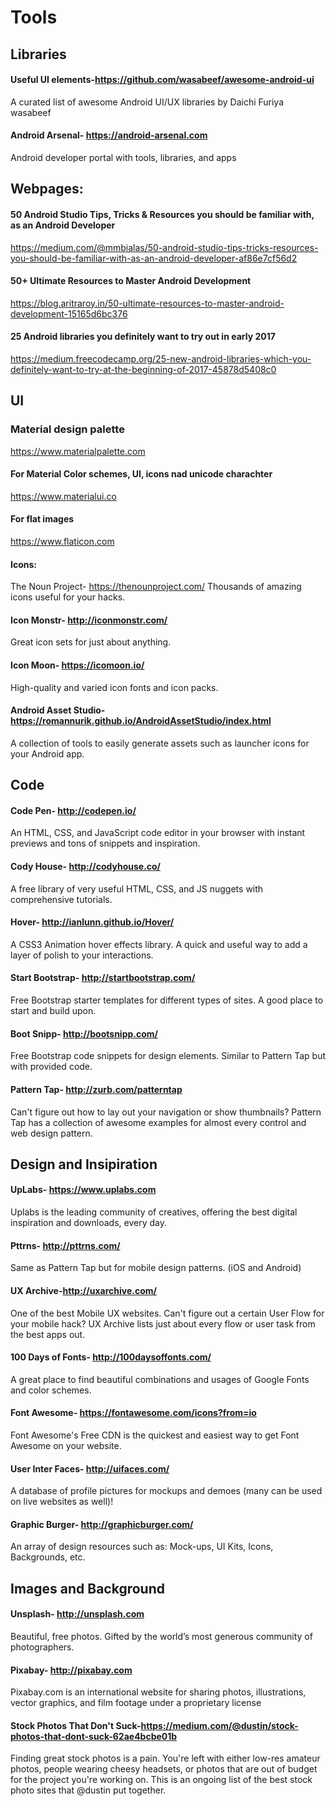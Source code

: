 # Tools

## Libraries 

#### Useful UI elements-https://github.com/wasabeef/awesome-android-ui
A curated list of awesome Android UI/UX libraries by Daichi Furiya wasabeef

#### Android Arsenal- https://android-arsenal.com
Android developer portal with tools, libraries, and apps



## Webpages:

#### 50 Android Studio Tips, Tricks & Resources you should be familiar with, as an Android Developer
https://medium.com/@mmbialas/50-android-studio-tips-tricks-resources-you-should-be-familiar-with-as-an-android-developer-af86e7cf56d2

#### 50+ Ultimate Resources to Master Android Development
https://blog.aritraroy.in/50-ultimate-resources-to-master-android-development-15165d6bc376

#### 25 Android libraries you definitely want to try out in early 2017
https://medium.freecodecamp.org/25-new-android-libraries-which-you-definitely-want-to-try-at-the-beginning-of-2017-45878d5408c0


## UI

### Material design palette
https://www.materialpalette.com

#### For Material Color schemes, UI, icons nad unicode charachter
https://www.materialui.co

#### For flat images
https://www.flaticon.com

#### Icons:
The Noun Project- https://thenounproject.com/
Thousands of amazing icons useful for your hacks.

#### Icon Monstr- http://iconmonstr.com/
Great icon sets for just about anything.

#### Icon Moon- https://icomoon.io/
High-quality and varied icon fonts and icon packs.

#### Android Asset Studio- https://romannurik.github.io/AndroidAssetStudio/index.html
A collection of tools to easily generate assets such as launcher icons for your Android app.

## Code

#### Code Pen- http://codepen.io/
An HTML, CSS, and JavaScript code editor in your browser with instant previews and tons of snippets and inspiration.

#### Cody House- http://codyhouse.co/
A free library of very useful HTML, CSS, and JS nuggets with comprehensive tutorials.

#### Hover- http://ianlunn.github.io/Hover/
A CSS3 Animation hover effects library. A quick and useful way to add a layer of polish to your interactions.

#### Start Bootstrap- http://startbootstrap.com/
Free Bootstrap starter templates for different types of sites. A good place to start and build upon.

#### Boot Snipp- http://bootsnipp.com/
Free Bootstrap code snippets for design elements. Similar to Pattern Tap but with provided code.

#### Pattern Tap- http://zurb.com/patterntap
Can't figure out how to lay out your navigation or show thumbnails? Pattern Tap has a collection of awesome examples for almost every control and web design pattern.


## Design and Insipiration

#### UpLabs- https://www.uplabs.com
Uplabs is the leading community of creatives, offering the best digital inspiration and downloads, every day.

#### Pttrns- http://pttrns.com/
Same as Pattern Tap but for mobile design patterns. (iOS and Android)

#### UX Archive-http://uxarchive.com/
One of the best Mobile UX websites. Can't figure out a certain User Flow for your mobile hack? UX Archive lists just about every flow or user task from the best apps out.

#### 100 Days of Fonts- http://100daysoffonts.com/
A great place to find beautiful combinations and usages of Google Fonts and color schemes.

#### Font Awesome- https://fontawesome.com/icons?from=io
Font Awesome's Free CDN is the quickest and easiest way to get Font Awesome on your website.

#### User Inter Faces- http://uifaces.com/
A database of profile pictures for mockups and demoes (many can be used on live websites as well)!

#### Graphic Burger- http://graphicburger.com/
An array of design resources such as: Mock-ups, UI Kits, Icons, Backgrounds, etc.


## Images and Background

#### Unsplash- http://unsplash.com
Beautiful, free photos.
Gifted by the world’s most generous community of photographers. 

#### Pixabay-  http://pixabay.com
Pixabay.com is an international website for sharing photos, illustrations, vector graphics, and film footage under a proprietary license

#### Stock Photos That Don't Suck-https://medium.com/@dustin/stock-photos-that-dont-suck-62ae4bcbe01b
Finding great stock photos is a pain. You're left with either low-res amateur photos, people wearing cheesy headsets, or photos that are out of budget for the project you're working on. This is an ongoing list of the best stock photo sites that @dustin put together.


